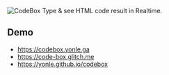 ![CodeBox](https://cdn.glitch.com/90110d93-bd27-43df-ad49-a775770e486c%2F20201209_210112.png?v=1607563260341)
Type & see HTML code result in Realtime.

## Demo
- https://codebox.yonle.ga
- https://code-box.glitch.me
- https://yonle.github.io/codebox
